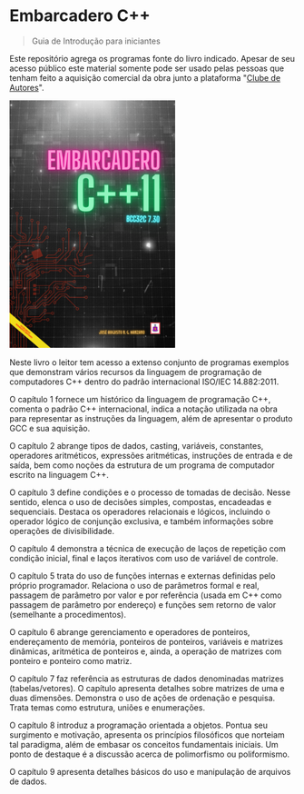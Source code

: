 # Embarcadero C++
>Guia de Introdução para iniciantes

Este repositório agrega os programas fonte do livro indicado. 
Apesar de seu acesso público este material somente pode ser usado pelas pessoas que tenham feito a aquisição comercial da obra junto a plataforma "[Clube de Autores](https://clubedeautores.com.br/livro/embarcadero-c)".

![Livro Embarcadero C++](https://github.com/J-AugustoManzano/imagens/blob/main/CapaEmbarcaderoCpp.png)

Neste livro o leitor tem acesso a extenso conjunto de programas exemplos que demonstram vários recursos da linguagem de programação de computadores C++ dentro do padrão internacional ISO/IEC 14.882:2011. 

O capítulo 1 fornece um histórico da linguagem de programação C++, comenta o padrão C++ internacional, indica a notação utilizada na obra para representar as instruções da linguagem, além de apresentar o produto GCC e sua aquisição.

O capítulo 2 abrange tipos de dados, casting, variáveis, constantes, operadores aritméticos, expressões aritméticas, instruções de entrada e de saída, bem como noções da estrutura de um programa de computador escrito na linguagem C++.

O capítulo 3 define condições e o processo de tomadas de decisão. Nesse sentido, elenca o uso de decisões simples, compostas, encadeadas e sequenciais. Destaca os operadores relacionais e lógicos, incluindo o operador lógico de conjunção exclusiva, e também informações sobre operações de divisibilidade.

O capítulo 4 demonstra a técnica de execução de laços de repetição com condição inicial, final e laços iterativos com uso de variável de controle.

O capítulo 5 trata do uso de funções internas e externas definidas pelo próprio programador. Relaciona o uso de parâmetros formal e real, passagem de parâmetro por valor e por referência (usada em C++ como passagem de parâmetro por endereço) e funções sem retorno de valor (semelhante a procedimentos).

O capítulo 6 abrange gerenciamento e operadores de ponteiros, endereçamento de memória, ponteiros de ponteiros, variáveis e matrizes dinâmicas, aritmética de ponteiros e, ainda, a operação de matrizes com ponteiro e ponteiro como matriz.

O capítulo 7 faz referência as estruturas de dados denominadas matrizes (tabelas/vetores). O capítulo apresenta detalhes sobre matrizes de uma e duas dimensões. Demonstra o uso de ações de ordenação e pesquisa. Trata temas como estrutura, uniões e enumerações.

O capítulo 8 introduz a programação orientada a objetos. Pontua seu surgimento e motivação, apresenta os princípios filosóficos que norteiam tal paradigma, além de embasar os conceitos fundamentais iniciais. Um ponto de destaque é a discussão acerca de polimorfismo ou poliformismo.

O capítulo 9 apresenta detalhes básicos do uso e manipulação de arquivos de dados.

